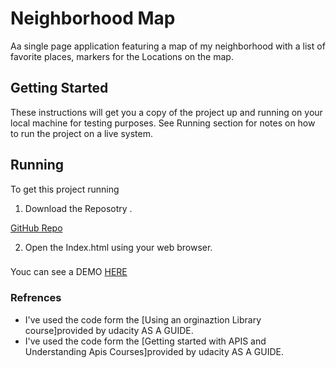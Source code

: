 # Neighborhood Map

Aa single page application featuring a map of my neighborhood with a list of favorite places, markers for the Locations on the map.  

## Getting Started

These instructions will get you a copy of the project up and running on your local machine for testing purposes. See Running section for notes on how to run the project on a live system.

## Running

To get this project running

1. Download the Reposotry .

[GitHub Repo](https://github.com/FatmaMagdy/FatmaMagdy.github.io.git)

2. Open the Index.html using your web browser.
 
###

Youc can see a DEMO [HERE](https://fatmamagdy.github.io/)

### Refrences

- I've used the code form the [Using an orginaztion Library course]provided by udacity AS A GUIDE.
- I've used the code form the [Getting started with APIS and Understanding Apis Courses]provided by udacity AS A GUIDE.

